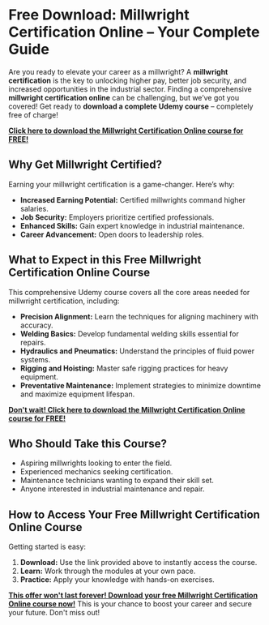 # Free Download: Millwright Certification Online – Your Complete Guide

Are you ready to elevate your career as a millwright? A **millwright certification** is the key to unlocking higher pay, better job security, and increased opportunities in the industrial sector. Finding a comprehensive **millwright certification online** can be challenging, but we’ve got you covered! Get ready to **download a complete Udemy course** – completely free of charge!

[**Click here to download the Millwright Certification Online course for FREE!**](https://udemywork.com/millwright-certification-online)

## Why Get Millwright Certified?

Earning your millwright certification is a game-changer. Here’s why:

*   **Increased Earning Potential:** Certified millwrights command higher salaries.
*   **Job Security:** Employers prioritize certified professionals.
*   **Enhanced Skills:** Gain expert knowledge in industrial maintenance.
*   **Career Advancement:** Open doors to leadership roles.

## What to Expect in this Free Millwright Certification Online Course

This comprehensive Udemy course covers all the core areas needed for millwright certification, including:

*   **Precision Alignment:** Learn the techniques for aligning machinery with accuracy.
*   **Welding Basics:** Develop fundamental welding skills essential for repairs.
*   **Hydraulics and Pneumatics:** Understand the principles of fluid power systems.
*   **Rigging and Hoisting:** Master safe rigging practices for heavy equipment.
*   **Preventative Maintenance:** Implement strategies to minimize downtime and maximize equipment lifespan.

[**Don't wait! Click here to download the Millwright Certification Online course for FREE!**](https://udemywork.com/millwright-certification-online)

## Who Should Take this Course?

*   Aspiring millwrights looking to enter the field.
*   Experienced mechanics seeking certification.
*   Maintenance technicians wanting to expand their skill set.
*   Anyone interested in industrial maintenance and repair.

## How to Access Your Free Millwright Certification Online Course

Getting started is easy:

1.  **Download:** Use the link provided above to instantly access the course.
2.  **Learn:** Work through the modules at your own pace.
3.  **Practice:** Apply your knowledge with hands-on exercises.

[**This offer won't last forever! Download your free Millwright Certification Online course now!**](https://udemywork.com/millwright-certification-online) This is your chance to boost your career and secure your future. Don't miss out!
